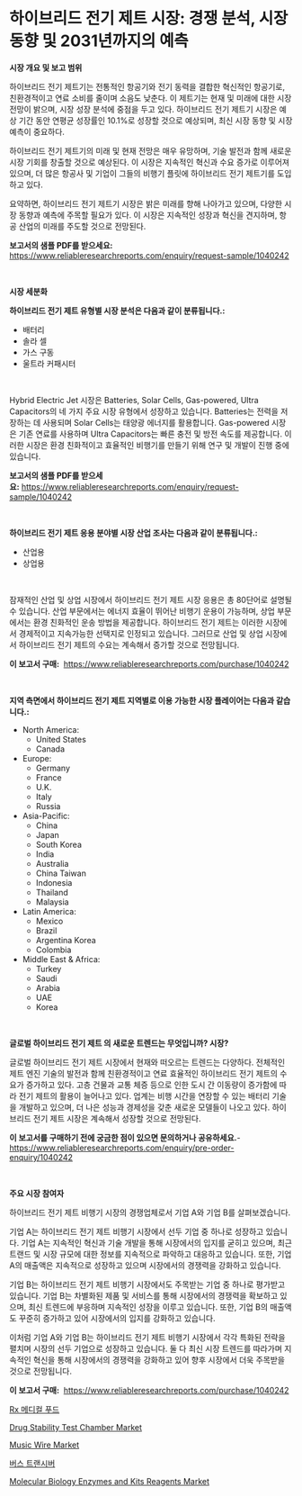 <p><h1>하이브리드 전기 제트 시장: 경쟁 분석, 시장 동향 및 2031년까지의 예측</h1></p><p><strong>시장 개요 및 보고 범위</strong></p>
<p><p>하이브리드 전기 제트기는 전통적인 항공기와 전기 동력을 결합한 혁신적인 항공기로, 친환경적이고 연료 소비를 줄이며 소음도 낮춘다. 이 제트기는 현재 및 미래에 대한 시장 전망이 밝으며, 시장 성장 분석에 중점을 두고 있다. 하이브리드 전기 제트기 시장은 예상 기간 동안 연평균 성장률인 10.1%로 성장할 것으로 예상되며, 최신 시장 동향 및 시장 예측이 중요하다.</p><p>하이브리드 전기 제트기의 미래 및 현재 전망은 매우 유망하며, 기술 발전과 함께 새로운 시장 기회를 창출할 것으로 예상된다. 이 시장은 지속적인 혁신과 수요 증가로 이루어져 있으며, 더 많은 항공사 및 기업이 그들의 비행기 플릿에 하이브리드 전기 제트기를 도입하고 있다.</p><p>요약하면, 하이브리드 전기 제트기 시장은 밝은 미래를 향해 나아가고 있으며, 다양한 시장 동향과 예측에 주목할 필요가 있다. 이 시장은 지속적인 성장과 혁신을 견지하며, 항공 산업의 미래를 주도할 것으로 전망된다.</p></p>
<p><strong>보고서의 샘플 PDF를 받으세요:</strong> <a href="https://www.reliableresearchreports.com/enquiry/request-sample/1040242">https://www.reliableresearchreports.com/enquiry/request-sample/1040242</a></p>
<p>&nbsp;</p>
<p><strong>시장 세분화</strong></p>
<p><strong>하이브리드 전기 제트 유형별 시장 분석은 다음과 같이 분류됩니다.:</strong></p>
<p><ul><li>배터리</li><li>솔라 셀</li><li>가스 구동</li><li>울트라 커패시터</li></ul></p>
<p>&nbsp;</p>
<p><p>Hybrid Electric Jet 시장은 Batteries, Solar Cells, Gas-powered, Ultra Capacitors의 네 가지 주요 시장 유형에서 성장하고 있습니다. Batteries는 전력을 저장하는 데 사용되며 Solar Cells는 태양광 에너지를 활용합니다. Gas-powered 시장은 기존 연료를 사용하며 Ultra Capacitors는 빠른 충전 및 방전 속도를 제공합니다. 이러한 시장은 환경 친화적이고 효율적인 비행기를 만들기 위해 연구 및 개발이 진행 중에 있습니다.</p></p>
<p><strong>보고서의 샘플 PDF를 받으세요:</strong>&nbsp;<a href="https://www.reliableresearchreports.com/enquiry/request-sample/1040242">https://www.reliableresearchreports.com/enquiry/request-sample/1040242</a></p>
<p>&nbsp;</p>
<p><strong> 하이브리드 전기 제트 응용 분야별 시장 산업 조사는 다음과 같이 분류됩니다.:</strong></p>
<p><ul><li>산업용</li><li>상업용</li></ul></p>
<p>&nbsp;</p>
<p><p>잠재적인 산업 및 상업 시장에서 하이브리드 전기 제트 시장 응용은 총 80단어로 설명될 수 있습니다. 산업 부문에서는 에너지 효율이 뛰어난 비행기 운용이 가능하며, 상업 부문에서는 환경 친화적인 운송 방법을 제공합니다. 하이브리드 전기 제트는 이러한 시장에서 경제적이고 지속가능한 선택지로 인정되고 있습니다. 그러므로 산업 및 상업 시장에서 하이브리드 전기 제트의 수요는 계속해서 증가할 것으로 전망됩니다.</p></p>
<p><strong>이 보고서 구매:</strong>&nbsp; <a href="https://www.reliableresearchreports.com/purchase/1040242">https://www.reliableresearchreports.com/purchase/1040242</a></p>
<p>&nbsp;</p>
<p><strong>지역 측면에서 하이브리드 전기 제트 지역별로 이용 가능한 시장 플레이어는 다음과 같습니다.:</strong></p>
<p><ul>
    <li>
        North America:
        <ul>
            <li>United States</li>
            <li>Canada</li>
        </ul>
    </li>
    <li>
        Europe:
        <ul>
            <li>Germany</li>
            <li>France</li>
            <li>U.K.</li>
            <li>Italy</li>
            <li>Russia</li>
        </ul>
    </li>
    <li>
        Asia-Pacific:
        <ul>
            <li>China</li>
            <li>Japan</li>
            <li>South Korea</li>
            <li>India</li>
            <li>Australia</li>
            <li>China Taiwan</li>
            <li>Indonesia</li>
            <li>Thailand</li>
            <li>Malaysia</li>
        </ul>
    </li>
    <li>
        Latin America:
        <ul>
            <li>Mexico</li>
            <li>Brazil</li>
            <li>Argentina Korea</li>
            <li>Colombia</li>
        </ul>
    </li>
    <li>
        Middle East & Africa:
        <ul>
            <li>Turkey</li>
            <li>Saudi</li>
            <li>Arabia</li>
            <li>UAE</li>
            <li>Korea</li>
        </ul>
    </li>
    </ul></p>
<p>&nbsp;</p>
<p><strong>글로벌 하이브리드 전기 제트 의 새로운 트렌드는 무엇입니까? 시장?</strong></p>
<p><p>글로벌 하이브리드 전기 제트 시장에서 현재와 떠오르는 트렌드는 다양하다. 전체적인 제트 엔진 기술의 발전과 함께 친환경적이고 연료 효율적인 하이브리드 전기 제트의 수요가 증가하고 있다. 고층 건물과 교통 체증 등으로 인한 도시 간 이동량이 증가함에 따라 전기 제트의 활용이 늘어나고 있다. 업계는 비행 시간을 연장할 수 있는 배터리 기술을 개발하고 있으며, 더 나은 성능과 경제성을 갖춘 새로운 모델들이 나오고 있다. 하이브리드 전기 제트 시장은 계속해서 성장할 것으로 전망된다.</p></p>
<p><strong>이 보고서를 구매하기 전에 궁금한 점이 있으면 문의하거나 공유하세요.</strong>- <a href="https://www.reliableresearchreports.com/enquiry/pre-order-enquiry/1040242">https://www.reliableresearchreports.com/enquiry/pre-order-enquiry/1040242</a></p>
<p>&nbsp;</p>
<p><strong>주요 시장 참여자</strong></p>
<p><p>하이브리드 전기 제트 비행기 시장의 경쟁업체로서 기업 A와 기업 B를 살펴보겠습니다.</p><p>기업 A는 하이브리드 전기 제트 비행기 시장에서 선두 기업 중 하나로 성장하고 있습니다. 기업 A는 지속적인 혁신과 기술 개발을 통해 시장에서의 입지를 굳히고 있으며, 최근 트랜드 및 시장 규모에 대한 정보를 지속적으로 파악하고 대응하고 있습니다. 또한, 기업 A의 매출액은 지속적으로 성장하고 있으며 시장에서의 경쟁력을 강화하고 있습니다.</p><p>기업 B는 하이브리드 전기 제트 비행기 시장에서도 주목받는 기업 중 하나로 평가받고 있습니다. 기업 B는 차별화된 제품 및 서비스를 통해 시장에서의 경쟁력을 확보하고 있으며, 최신 트렌드에 부응하며 지속적인 성장을 이루고 있습니다. 또한, 기업 B의 매출액도 꾸준히 증가하고 있어 시장에서의 입지를 강화하고 있습니다.</p><p>이처럼 기업 A와 기업 B는 하이브리드 전기 제트 비행기 시장에서 각각 특화된 전략을 펼치며 시장의 선두 기업으로 성장하고 있습니다. 둘 다 최신 시장 트렌드를 따라가며 지속적인 혁신을 통해 시장에서의 경쟁력을 강화하고 있어 향후 시장에서 더욱 주목받을 것으로 전망됩니다.</p></p>
<p><strong>이 보고서 구매:</strong>&nbsp;&nbsp;<a href="https://www.reliableresearchreports.com/purchase/1040242">https://www.reliableresearchreports.com/purchase/1040242</a></p>
<p><p><a href="https://github.com/nuekbpymrrz5/Market-Research-Report-List-1/blob/main/11026264197.md">Rx 메디컬 푸드</a></p><p><a href="https://issuu.com/reportprime-2/docs/drug-stability-test-chamber-market-size-2030.pptx">Drug Stability Test Chamber Market</a></p><p><a href="https://github.com/castoriffic/Market-Research-Report-List-3/blob/main/music-wire-market.md">Music Wire Market</a></p><p><a href="https://medium.com/@brionnaboyle/%EB%B2%84%EC%8A%A4-%ED%8A%B8%EB%9E%9C%EC%8B%9C%EB%B2%84-%EC%8B%9C%EC%9E%A5%EC%9D%80-%EC%8B%9C%EC%9E%A5-%EC%A0%90%EC%9C%A0%EC%9C%A8-%ED%81%AC%EA%B8%B0-%EB%B0%8F-2031%EB%85%84%EA%B9%8C%EC%A7%80-%EC%98%88%EC%83%81-%EC%98%88%EC%B8%A1%EC%97%90-%EC%B4%88%EC%A0%90%EC%9D%84-%EB%A7%9E%EC%B6%A5%EB%8B%88%EB%8B%A4-6c9e04da7528">버스 트랜시버</a></p><p><a href="https://issuu.com/reportprime-2/docs/molecular-biology-enzymes-and-kits-reagents-market">Molecular Biology Enzymes and Kits Reagents Market</a></p></p>
